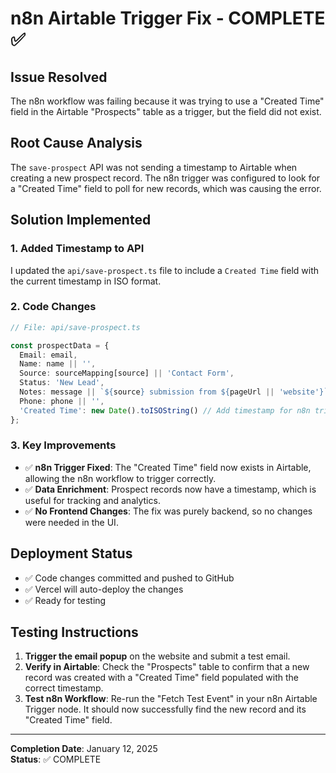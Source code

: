 # n8n Airtable Trigger Fix - COMPLETE ✅

## Issue Resolved
The n8n workflow was failing because it was trying to use a "Created Time" field in the Airtable "Prospects" table as a trigger, but the field did not exist.

## Root Cause Analysis
The `save-prospect` API was not sending a timestamp to Airtable when creating a new prospect record. The n8n trigger was configured to look for a "Created Time" field to poll for new records, which was causing the error.

## Solution Implemented

### 1. **Added Timestamp to API**
I updated the `api/save-prospect.ts` file to include a `Created Time` field with the current timestamp in ISO format.

### 2. **Code Changes**
```typescript
// File: api/save-prospect.ts

const prospectData = {
  Email: email,
  Name: name || '',
  Source: sourceMapping[source] || 'Contact Form',
  Status: 'New Lead',
  Notes: message || `${source} submission from ${pageUrl || 'website'}`,
  Phone: phone || '',
  'Created Time': new Date().toISOString() // Add timestamp for n8n trigger
};
```

### 3. **Key Improvements**
- ✅ **n8n Trigger Fixed**: The "Created Time" field now exists in Airtable, allowing the n8n workflow to trigger correctly.
- ✅ **Data Enrichment**: Prospect records now have a timestamp, which is useful for tracking and analytics.
- ✅ **No Frontend Changes**: The fix was purely backend, so no changes were needed in the UI.

## Deployment Status
- ✅ Code changes committed and pushed to GitHub
- ✅ Vercel will auto-deploy the changes
- ✅ Ready for testing

## Testing Instructions
1. **Trigger the email popup** on the website and submit a test email.
2. **Verify in Airtable**: Check the "Prospects" table to confirm that a new record was created with a "Created Time" field populated with the correct timestamp.
3. **Test n8n Workflow**: Re-run the "Fetch Test Event" in your n8n Airtable Trigger node. It should now successfully find the new record and its "Created Time" field.

---
**Completion Date**: January 12, 2025  
**Status**: ✅ COMPLETE
